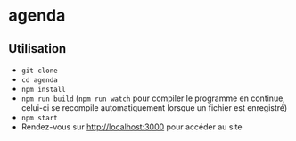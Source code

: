 # agenda

## Utilisation

- `git clone`
- `cd agenda`
- `npm install`
- `npm run build` (`npm run watch` pour compiler le programme en continue, celui-ci se recompile automatiquement lorsque un fichier est enregistré)
- `npm start`
- Rendez-vous sur <http://localhost:3000> pour accéder au site
